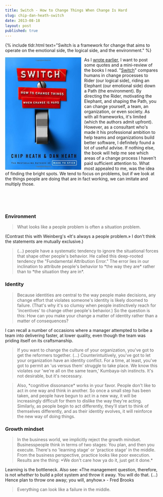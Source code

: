 ```yaml
---
title: Switch - How to Change Things When Change Is Hard
slug: chip-dan-heath-switch
date: 2013-08-18
layout: post
published: true
---
```


{% include tldr.html text="Switch is a framework for change that aims to operate on the emotional side, the logical side, and the environment." %}

<img style="float:left;margin-right: 10px" src="/img/books/switch.jpg" alt="Switch - How to Change Things When Change Is Hard">

As I [wrote earlier](/2013/08/john-gall-systemantics-the-systems-bible/), I want to post some quotes and a mini-review of
the books I read. "[Switch](http://www.amazon.com/Switch-Change-Things-When-Hard/dp/0385528752)" compares humans in
change processes to Rider (our logical side), riding an Elephant (our emotional side)
down a Path (the environment). By directing the Rider, motivating the Elephant, and shaping the Path, you can change yourself,
a team, an organization, or even society. As with all frameworks, it's limited (which the authors admit upfront). However,
as a consultant who's made it his professional ambition to help teams and organizations build better software, I definitely found
a lot of useful advise. If nothing else, the book will help me see which areas of a change process I haven't paid sufficient
attention to. What most appealed to me, was the idea of finding the bright spots. We tend to focus on problems, but if we look at the
things people are doing that are in fact working, we can imitate and multiply those.

<br><br><br>

### Environment

<blockquote>What looks like a people problem is often a situation problem.</blockquote>

(Contrast this with Weinberg's «It's always a people problem.» I don't think the statements are mutually exclusive.)

<blockquote>(...) people have a systematic tendency to ignore the situational forces that shape other people's behavior. He called
this deep-rooted tendency the "Fundamental Attribution Error." The error lies in our inclination to attribute people's
behavior to *the way they are* rather than to *the situation they are in*.</blockquote>

### Identity

<blockquote>Because identities are central to the way people make decisions, any change effort that violates someone's identity
is likely doomed to failure. (That's why it's so clumsy when people instinctively reach for 'incentives' to change other
people's behavior.) So the question is this: How can you make your change a matter of identity rather than a matter of
consequences?</blockquote>

I can recall a number of occasions where a manager attempted to bribe a team into delivering faster, at lower quality,
even though the team was priding itself on its craftsmanship.

<blockquote>If you want to change the culture of your organization, you've got to get the reformers together. (...) Counterintuitively,
you've got to let your organization have an identity conflict. For a time, at least, you've got to permit
an 'us versus them' struggle to take place. We know this violates our 'we're all on the same team,' Kumbaya-ish instincts.
It's not desirable, but it's necessary.</blockquote>

<blockquote>Also, *cognitive dissonance* works in your favor. People don't like to act in one way and think in another. So once a small
step has been taken, and people have begun to act in a new way, it will be increasingly difficult for them to dislike the
way they're acting. Similarly, as people begin to act differently, they'll start to think of themselves differently, and as
their identity evolves, it will reinforce the new way of doing things.</blockquote>


### Growth mindset

<blockquote>In the business world, we implicitly reject the growth mindset. Businesspeople think in terms of two stages: You plan,
and then you execute. There's no 'learning stage' or 'practice stage' in the middle. From the business perspective, practice
 looks like poor execution. Results are the thing: *We don't care how ya do it, just get it done.*</blockquote>

Learning is the bottleneck. Also see: «The management question, therefore, is not *whether* to build a pilot
system and throw it away. You will do that. (...) Hence plan to throw one away; you will, anyhow.» - Fred Brooks

<blockquote>Everything can look like a failure in the middle.</blockquote>


